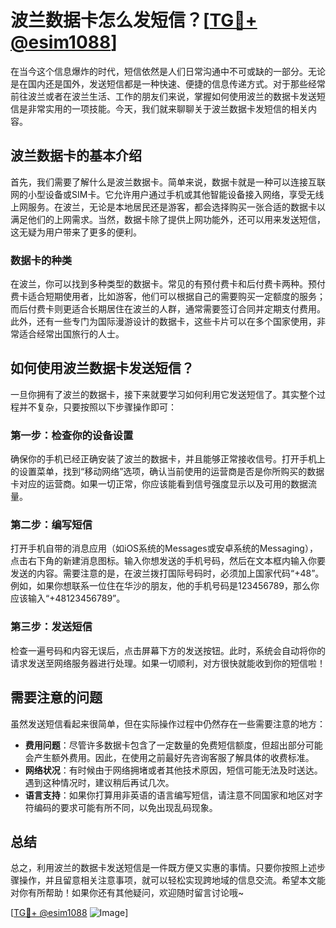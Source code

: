 # 波兰数据卡怎么发短信？[[TG💪+ @esim1088](https://t.me/s/esim1088)]

在当今这个信息爆炸的时代，短信依然是人们日常沟通中不可或缺的一部分。无论是在国内还是国外，发送短信都是一种快速、便捷的信息传递方式。对于那些经常前往波兰或者在波兰生活、工作的朋友们来说，掌握如何使用波兰的数据卡发送短信是非常实用的一项技能。今天，我们就来聊聊关于波兰数据卡发短信的相关内容。

## 波兰数据卡的基本介绍

首先，我们需要了解什么是波兰数据卡。简单来说，数据卡就是一种可以连接互联网的小型设备或SIM卡。它允许用户通过手机或其他智能设备接入网络，享受无线上网服务。在波兰，无论是本地居民还是游客，都会选择购买一张合适的数据卡以满足他们的上网需求。当然，数据卡除了提供上网功能外，还可以用来发送短信，这无疑为用户带来了更多的便利。

### 数据卡的种类

在波兰，你可以找到多种类型的数据卡。常见的有预付费卡和后付费卡两种。预付费卡适合短期使用者，比如游客，他们可以根据自己的需要购买一定额度的服务；而后付费卡则更适合长期居住在波兰的人群，通常需要签订合同并定期支付费用。此外，还有一些专门为国际漫游设计的数据卡，这些卡片可以在多个国家使用，非常适合经常出国旅行的人士。

## 如何使用波兰数据卡发送短信？

一旦你拥有了波兰的数据卡，接下来就要学习如何利用它发送短信了。其实整个过程并不复杂，只要按照以下步骤操作即可：

### 第一步：检查你的设备设置

确保你的手机已经正确安装了波兰的数据卡，并且能够正常接收信号。打开手机上的设置菜单，找到“移动网络”选项，确认当前使用的运营商是否是你所购买的数据卡对应的运营商。如果一切正常，你应该能看到信号强度显示以及可用的数据流量。

### 第二步：编写短信

打开手机自带的消息应用（如iOS系统的Messages或安卓系统的Messaging），点击右下角的新建消息图标。输入你想发送的手机号码，然后在文本框内输入你要发送的内容。需要注意的是，在波兰拨打国际号码时，必须加上国家代码“+48”。例如，如果你想联系一位住在华沙的朋友，他的手机号码是123456789，那么你应该输入“+48123456789”。

### 第三步：发送短信

检查一遍号码和内容无误后，点击屏幕下方的发送按钮。此时，系统会自动将你的请求发送至网络服务器进行处理。如果一切顺利，对方很快就能收到你的短信啦！

## 需要注意的问题

虽然发送短信看起来很简单，但在实际操作过程中仍然存在一些需要注意的地方：

- **费用问题**：尽管许多数据卡包含了一定数量的免费短信额度，但超出部分可能会产生额外费用。因此，在使用之前最好先咨询客服了解具体的收费标准。
- **网络状况**：有时候由于网络拥堵或者其他技术原因，短信可能无法及时送达。遇到这种情况时，建议稍后再试几次。
- **语言支持**：如果你打算用非英语的语言编写短信，请注意不同国家和地区对字符编码的要求可能有所不同，以免出现乱码现象。

## 总结

总之，利用波兰的数据卡发送短信是一件既方便又实惠的事情。只要你按照上述步骤操作，并且留意相关注意事项，就可以轻松实现跨地域的信息交流。希望本文能对你有所帮助！如果你还有其他疑问，欢迎随时留言讨论哦~ 

[[TG💪+ @esim1088](https://t.me/s/esim1088) ![Image](https://i.postimg.cc/4NQfJmqS/Snipaste-2025-05-13-00-14-12.png)]